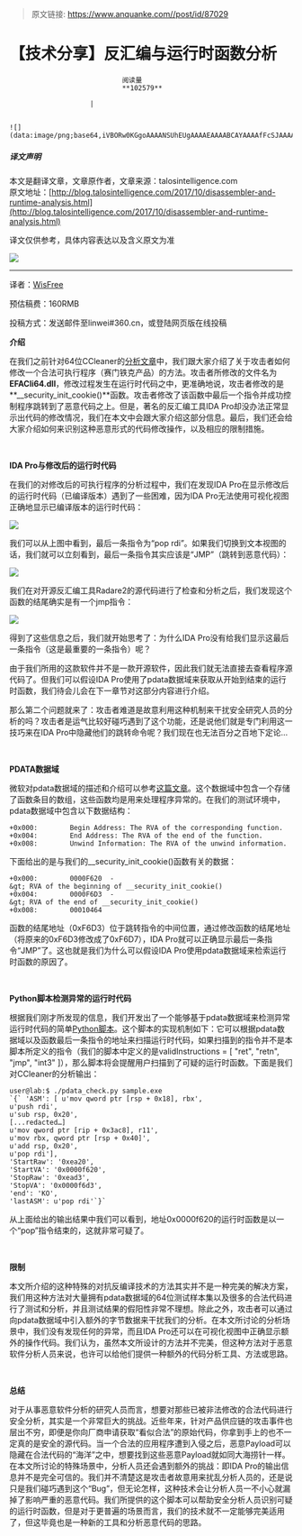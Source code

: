 > 原文链接: https://www.anquanke.com//post/id/87029 


# 【技术分享】反汇编与运行时函数分析


                                阅读量   
                                **102579**
                            
                        |
                        
                                                                                                                                    ![](data:image/png;base64,iVBORw0KGgoAAAANSUhEUgAAAAEAAAABCAYAAAAfFcSJAAAAAXNSR0IArs4c6QAAAARnQU1BAACxjwv8YQUAAAAJcEhZcwAADsQAAA7EAZUrDhsAAAANSURBVBhXYzh8+PB/AAffA0nNPuCLAAAAAElFTkSuQmCC)
                                                                                            



##### 译文声明

本文是翻译文章，文章原作者，文章来源：talosintelligence.com
                                <br>原文地址：[http://blog.talosintelligence.com/2017/10/disassembler-and-runtime-analysis.html](http://blog.talosintelligence.com/2017/10/disassembler-and-runtime-analysis.html)

译文仅供参考，具体内容表达以及含义原文为准

[![](https://p0.ssl.qhimg.com/t01d9e88ae05dccb1ee.jpg)](https://p0.ssl.qhimg.com/t01d9e88ae05dccb1ee.jpg)

****

译者：[WisFree](http://bobao.360.cn/member/contribute?uid=2606963099)

预估稿费：160RMB

投稿方式：发送邮件至linwei#360.cn，或登陆网页版在线投稿



**介绍**

在我们之前针对64位CCleaner的[分析文章](http://blog.talosintelligence.com/2017/09/ccleaner-c2-concern.html)中，我们跟大家介绍了关于攻击者如何修改一个合法可执行程序（赛门铁克产品）的方法。攻击者所修改的文件名为**EFACli64.dll**，修改过程发生在运行时代码之中，更准确地说，攻击者修改的是**__security_init_cookie()**函数。攻击者修改了该函数中最后一个指令并成功控制程序跳转到了恶意代码之上。但是，著名的反汇编工具IDA Pro却没办法正常显示出代码的修改情况，我们在本文中会跟大家介绍这部分信息。最后，我们还会给大家介绍如何来识别这种恶意形式的代码修改操作，以及相应的限制措施。

**<br>**

**IDA Pro与修改后的运行时代码**

在我们的对修改后的可执行程序的分析过程中，我们在发现IDA Pro在显示修改后的运行时代码（已编译版本）遇到了一些困难，因为IDA Pro无法使用可视化视图正确地显示已编译版本的运行时代码：

[![](https://p0.ssl.qhimg.com/t01d0f2af44eb4dd1f8.png)](https://p0.ssl.qhimg.com/t01d0f2af44eb4dd1f8.png)

我们可以从上图中看到，最后一条指令为“pop rdi”。如果我们切换到文本视图的话，我们就可以立刻看到，最后一条指令其实应该是“JMP”（跳转到恶意代码）：

[![](https://p3.ssl.qhimg.com/t01424118b382404873.png)](https://p3.ssl.qhimg.com/t01424118b382404873.png)

我们在对开源反汇编工具Radare2的源代码进行了检查和分析之后，我们发现这个函数的结尾确实是有一个jmp指令：

[![](https://p3.ssl.qhimg.com/t014320247efeece4b5.png)](https://p3.ssl.qhimg.com/t014320247efeece4b5.png)

得到了这些信息之后，我们就开始思考了：为什么IDA Pro没有给我们显示这最后一条指令（这是最重要的一条指令）呢？

由于我们所用的这款软件并不是一款开源软件，因此我们就无法直接去查看程序源代码了。但我们可以假设IDA Pro使用了pdata数据域来获取从开始到结束的运行时函数，我们待会儿会在下一章节对这部分内容进行介绍。

那么第二个问题就来了：攻击者难道是故意利用这种机制来干扰安全研究人员的分析的吗？攻击者是运气比较好碰巧遇到了这个功能，还是说他们就是专门利用这一技巧来在IDA Pro中隐藏他们的跳转命令呢？我们现在也无法百分之百地下定论…

**<br>**

**PDATA数据域**

微软对pdata数据域的描述和介绍可以参考[这篇文章](https://msdn.microsoft.com/fr-fr/library/windows/desktop/ms680547(v=vs.85).aspx#the_.pdata_section)。这个数据域中包含一个存储了函数条目的数组，这些函数均是用来处理程序异常的。在我们的测试环境中，pdata数据域中包含以下数据结构：



```
+0x000:        Begin Address: The RVA of the corresponding function.
+0x004:        End Address: The RVA of the end of the function.
+0x008:        Unwind Information: The RVA of the unwind information.
```

下面给出的是与我们的__security_init_cookie()函数有关的数据：



```
+0x000:        0000F620  -&gt; RVA of the beginning of __security_init_cookie()
+0x004:        0000F6D3  -&gt; RVA of the end of __security_init_cookie()
+0x008:        00010464
```

函数的结尾地址（0xF6D3）位于跳转指令的中间位置，通过修改函数的结尾地址（将原来的0xF6D3修改成了0xF6D7），IDA Pro就可以正确显示最后一条指令“JMP”了。这也就是我们为什么可以假设IDA Pro使用pdata数据域来检索运行时函数的原因了。

<br>

**Python脚本检测异常的运行时代码**

根据我们刚才所发现的信息，我们开发出了一个能够基于pdata数据域来检测异常运行时代码的简单[Python脚本](https://github.com/Cisco-Talos/pdata_check)。这个脚本的实现机制如下：它可以根据pdata数据域以及函数最后一条指令的地址来扫描运行时代码，如果扫描到的指令并不是本脚本所定义的指令（我们的脚本中定义的是validInstructions = [ "ret", "retn", "jmp", "int3" ]），那么脚本将会提醒用户扫描到了可疑的运行时函数。下面是我们对CCleaner的分析输出：



```
user@lab:$ ./pdata_check.py sample.exe
`{` 'ASM': [ u'mov qword ptr [rsp + 0x18], rbx',
u'push rdi',
u'sub rsp, 0x20',
[...redacted…]
u'mov qword ptr [rip + 0x3ac8], r11',
u'mov rbx, qword ptr [rsp + 0x40]',
u'add rsp, 0x20',
u'pop rdi'],
'StartRaw': '0xea20',
'StartVA': '0x0000f620',
'StopRaw': '0xead3',
'StopVA': '0x0000f6d3',
'end': 'KO',
'lastASM': u'pop rdi'`}`
```

从上面给出的输出结果中我们可以看到，地址0x0000f620的运行时函数是以一个“pop”指令结束的，这就非常可疑了。

**<br>**

**限制**

本文所介绍的这种特殊的对抗反编译技术的方法其实并不是一种完美的解决方案，我们用这种方法对大量拥有pdata数据域的64位测试样本集以及很多的合法代码进行了测试和分析，并且测试结果的假阳性非常不理想。除此之外，攻击者可以通过向pdata数据域中引入额外的字节数据来干扰我们的分析。在本文所讨论的分析场景中，我们没有发现任何的异常，而且IDA Pro还可以在可视化视图中正确显示额外的操作代码。我们认为，虽然本文所设计的方法并不完美，但这种方法对于恶意软件分析人员来说，也许可以给他们提供一种额外的代码分析工具、方法或思路。

**<br>**

**总结**

对于从事恶意软件分析的研究人员而言，想要对那些已被非法修改的合法代码进行安全分析，其实是一个非常巨大的挑战。近些年来，针对产品供应链的攻击事件也层出不穷，即便是你向厂商申请获取“看似合法”的原始代码，你拿到手上的也不一定真的是安全的源代码。当一个合法的应用程序遭到入侵之后，恶意Payload可以隐藏在合法代码的“海洋”之中，想要找到这些恶意Payload就如同大海捞针一样。在本文所讨论的特殊场景中，分析人员还会遇到额外的挑战：即IDA Pro的输出信息并不是完全可信的。我们并不清楚这是攻击者故意用来扰乱分析人员的，还是说只是我们碰巧遇到这个“Bug”，但无论怎样，这种技术会让分析人员一不小心就漏掉了影响严重的恶意代码。我们所提供的这个脚本可以帮助安全分析人员识别可疑的运行时函数，但是对于更普遍的场景而言，我们的技术就不一定能够完美适用了，但这毕竟也是一种新的工具和分析恶意代码的思路。
